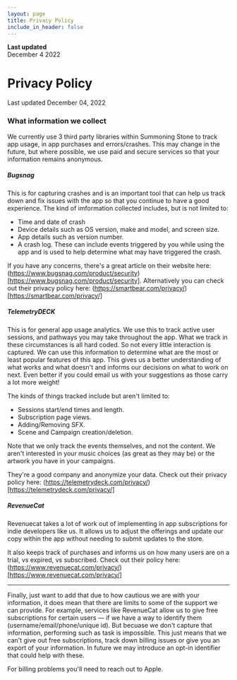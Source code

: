 ```yaml
---
layout: page
title: Privacy Policy
include_in_header: false
---
```


**Last updated**  
December 4 2022

# Privacy Policy
Last updated December 04, 2022

### What information we collect
We currently use 3 third party libraries within Summoning Stone to track app usage, in app purchases and errors/crashes. This may change in the future, but where possible, we use paid and secure services so that your information remains anonymous.

##### Bugsnag

This is for capturing crashes and is an important tool that can help us track down and fix issues with the app so that you continue to have a good experience. The kind of imformation collected includes, but is not limited to:

- Time and date of crash
- Device details such as OS version, make and model, and screen size.
- App details such as version number.
- A crash log. These can include events triggered by you while using the app and is used to help determine what may have triggered the crash.

If you have any concerns, there's a great article on their website here: (https://www.bugsnag.com/product/security)[https://www.bugsnag.com/product/security]. Alternatively you can check out their privacy policy here: (https://smartbear.com/privacy/)[https://smartbear.com/privacy/]

##### TelemetryDECK

This is for general app usage analytics. We use this to track active user sessions, and pathways you may take throughout the app. What we track in these circumstances is all hard coded. So not every little interaction is captured. We can use this information to determine what are the most or least popular features of this app. This gives us a better understanding of what works and what doesn't and informs our decisions on what to work on next. Even better if you could email us with your suggestions as those carry a lot more weight!

The kinds of things tracked include but aren't limited to:

- Sessions start/end times and length.
- Subscription page views.
- Adding/Removing SFX. 
- Scene and Campaign creation/deletion.

Note that we only track the events themselves, and not the content. We aren't interested in your music choices (as great as they may be) or the artwork you have in your campaigns.

They're a good company and anonymize your data. Check out their privacy policy here: (https://telemetrydeck.com/privacy/)[https://telemetrydeck.com/privacy/]

##### RevenueCat
Revenuecat takes a lot of work out of implementing in app subscriptions for indie developers like us. It allows us to adjust the offerings and update our copy within the app without needing to submit updates to the store.

It also keeps track of purchases and informs us on how many users are on a trial, vs expired, vs subscribed. Check out their policy here: (https://www.revenuecat.com/privacy/)[https://www.revenuecat.com/privacy/]


--------

Finally, just want to add that due to how cautious we are with your information, it does mean that there are limits to some of the support we can provide. For example, services like RevenueCat allow us to give free subscriptions for certain users — if we have a way to identify them (username/email/phone/unique id). But becuase we don't capture that information, performing such as task is impossible. This just means that we can't give out free subscriptions, track down billing issues or give you an export of your information. In future we may introduce an opt-in identifier that could help with these.

For billing problems you'll need to reach out to Apple. 


